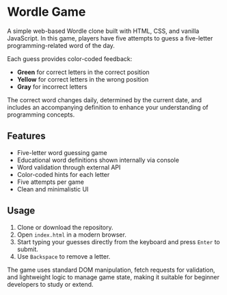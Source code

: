 # Wordle Game

A simple web-based Wordle clone built with HTML, CSS, and vanilla JavaScript. In this game, players have five attempts to guess a five-letter programming-related word of the day.

Each guess provides color-coded feedback:
- **Green** for correct letters in the correct position
- **Yellow** for correct letters in the wrong position
- **Gray** for incorrect letters

The correct word changes daily, determined by the current date, and includes an accompanying definition to enhance your understanding of programming concepts.

## Features

- Five-letter word guessing game
- Educational word definitions shown internally via console
- Word validation through external API
- Color-coded hints for each letter
- Five attempts per game
- Clean and minimalistic UI

## Usage

1. Clone or download the repository.
2. Open `index.html` in a modern browser.
3. Start typing your guesses directly from the keyboard and press `Enter` to submit.
4. Use `Backspace` to remove a letter.

The game uses standard DOM manipulation, fetch requests for validation, and lightweight logic to manage game state, making it suitable for beginner developers to study or extend.

